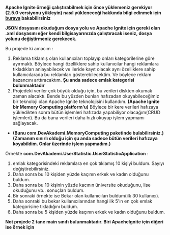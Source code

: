 **Apache Ignite örneği çalıştırabilmek için önce yüklemeniz gerekiyor (2.5.0 versiyonu yükleyin) nasıl yükleneceği hakkında bilgi edinmek için [buraya](https://github.com/mehmetozanguven/ApacheIgniteMyDocumentation/blob/master/MehmetOzanGuven_InternshipReport.md) bakabilirsiniz**

**JSON dosyasını okuduğum dosya yolu ve Apache Ignite için gereki olan .xml dosyasını eğer kendi bilgisayarınızda çalıştıracak iseniz, dosya yolunu değiştirmeniz gerekecek.**

Bu projede ki amacım :
1. Reklama tıklamış olan kullanıcıları toplayıp onları kategorilerine göre ayırmaktı. Böylece hangi özelliklere sahip kullanıcılar hangi reklamlara tıkladıkları anlayabilecek ve ileride kayıt olacak aynı özelliklere sahip kullanıcılarada bu reklamları gösterebilecektim. Ve böylece reklam kazancını arttıracaktım. **Şu anda sadece emlak kategorisi bulunmaktadır**
2. Projedeki veriler çok büyük olduğu için, bu verileri diskten okumak zaman alacaktı. Bende bu yüzden bunları hafızadan okuyabileceğimiz bir teknoloji olan Apache Ignite teknolojisini kullandım. **(Apache Ignite bir Memory Computing platform'u)** Böylece bir kere verileri hafızaya yükledikten sonra bütün işlemleri hafızada yapabiliyor olacağım(CRUD işlemleri). Bu da bana verileri daha hızlı okuyup işlem yapmamı sağlayacak.
  - **(Bunu com.DevAkademi.MemoryComputing paketinde bulabilirsiniz.) (Zamanım sınırlı olduğu için şu anda sadece bütün verileri hafızaya koyabildim. Onlar üzerinde işlem yapmadım.)**



Örnekte **com.DevAkademi.UserStatistic.UserStatisticApplication** :
1. emlak kategorisindeki reklamlara en çok tıklamış 10 kişiyi buldum. Sayıyı değiştirebilirsiniz.
2. Daha sonra bu 10 kişiden yüzde kaçının erkek ve kadın olduğunu buldum.
3. Daha sonra bu 10 kişinin yüzde kacının üniversite okuduğunu, lise okuduğunu vb.. sonuçları buldum.
4. Bir sonraki örnekte ise Bekar olan kullanıcıları buldum(ilk 30 kullanıcı).
5. Daha sonraki bu bekar kullanıcılarından hangi ilk 5'in en çok emlak kategorisine tıkladığını buldum.
6. Daha sonra bu 5 kişiden yüzde kaçının erkek ve kadın olduğunu buldum.


**Not projede 2 tane main sınıfı bulunmaktadır. Biri ApacheIgnite için diğeri ise örnek için**
